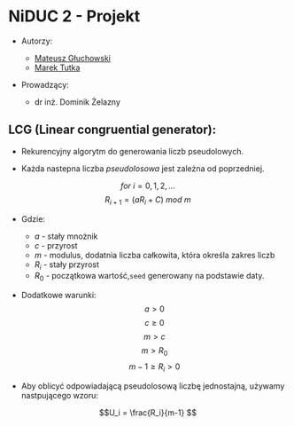 # NiDUC 2 - Projekt
- Autorzy:
    - [Mateusz Głuchowski](https://github.com/hue1337)
    - [Marek Tutka](https://github.com/tuthino)

- Prowadzący:
    - dr inż. Dominik Żelazny

## LCG (Linear congruential generator):
- Rekurencyjny algorytm do generowania liczb pseudolowych.

- Każda nastepna liczba _pseudolosowa_ jest zależna od poprzedniej.


$$for\:i = 0, 1, 2,...$$
$$R_{i+1} = (aR_i + C)\:mod\:m $$


- Gdzie:
    - $a$ - stały mnożnik
    - $c$ - przyrost
    - $m$ - modulus, dodatnia liczba całkowita, która określa zakres liczb
    - $R_i$ - stały przyrost
    - $R_0$ - początkowa wartość,`seed` generowany na podstawie daty.

- Dodatkowe warunki:
    $$a > 0$$
    $$c \geq 0$$
    $$m > c$$
    $$m > R_0$$
    $$m-1 \geq R_i > 0$$

- Aby oblicyć odpowiadającą pseudolosową liczbę jednostajną, używamy nastpującego wzoru:

$$U_i = \frac{R_i}{m-1} $$



